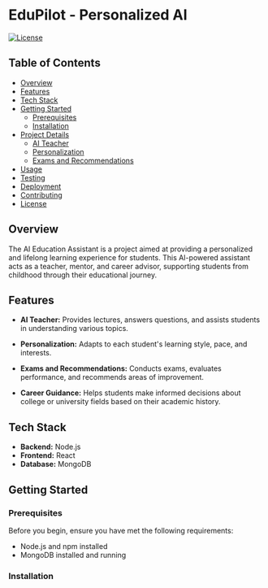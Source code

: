 # EduPilot - Personalized AI

[![License](https://img.shields.io/badge/License-MIT-blue.svg)](https://opensource.org/licenses/MIT)

## Table of Contents

- [Overview](#overview)
- [Features](#features)
- [Tech Stack](#tech-stack)
- [Getting Started](#getting-started)
  - [Prerequisites](#prerequisites)
  - [Installation](#installation)
- [Project Details](#project-details)
  - [AI Teacher](#ai-teacher)
  - [Personalization](#personalization)
  - [Exams and Recommendations](#exams-and-recommendations)
- [Usage](#usage)
- [Testing](#testing)
- [Deployment](#deployment)
- [Contributing](#contributing)
- [License](#license)

## Overview

The AI Education Assistant is a project aimed at providing a personalized and lifelong learning experience for students. This AI-powered assistant acts as a teacher, mentor, and career advisor, supporting students from childhood through their educational journey.

## Features

- **AI Teacher:** Provides lectures, answers questions, and assists students in understanding various topics.

- **Personalization:** Adapts to each student's learning style, pace, and interests.

- **Exams and Recommendations:** Conducts exams, evaluates performance, and recommends areas of improvement.

- **Career Guidance:** Helps students make informed decisions about college or university fields based on their academic history.

## Tech Stack

- **Backend:** Node.js
- **Frontend:** React
- **Database:** MongoDB

## Getting Started

### Prerequisites

Before you begin, ensure you have met the following requirements:

- Node.js and npm installed
- MongoDB installed and running

### Installation
